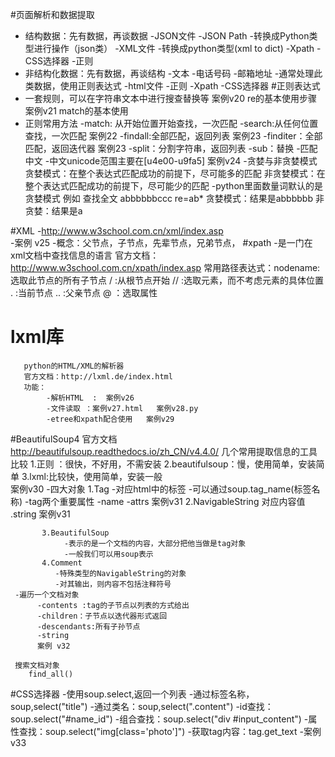 #页面解析和数据提取
- 结构数据：先有数据，再谈数据
        -JSON文件
              -JSON Path
              -转换成Python类型进行操作（json类）
        -XML文件
              -转换成python类型(xml to dict)
              -Xpath
              -CSS选择器
              -正则 
- 非结构化数据：先有数据，再谈结构
        -文本
        -电话号码
        -邮箱地址
              -通常处理此类数据，使用正则表达式
        -html文件
              -正则
              -Xpath
              -CSS选择器
#正则表达式
- 一套规则，可以在字符串文本中进行搜查替换等
          案例v20 re的基本使用步骤
          案例v21 match的基本使用
- 正则常用方法
        -match: 从开始位置开始查找，一次匹配
        -search:从任何位置查找，一次匹配   案例22
        -findall:全部匹配，返回列表        案例23
        -finditer：全部匹配，返回迭代器    案例23
        -split：分割字符串，返回列表
        -sub：替换
    -匹配中文
        -中文unicode范围主要在[u4e00-u9fa5]
        案例v24
    -贪婪与非贪婪模式
         贪婪模式：在整个表达式匹配成功的前提下，尽可能多的匹配
         非贪婪模式：在整个表达式匹配成功的前提下，尽可能少的匹配
         -python里面数量词默认的是贪婪模式
         例如
              查找全文 abbbbbbccc
                re=ab*
                贪婪模式：结果是abbbbbb
                非贪婪：结果是a   
                
#XML
        -http://www.w3school.com.cn/xml/index.asp      
        -案例 v25
        -概念：父节点，子节点，先辈节点，兄弟节点，
#xpath
      -是一门在xml文档中查找信息的语言
      官方文档：http://www.w3school.com.cn/xpath/index.asp
      常用路径表达式：nodename:选取此节点的所有子节点
                     / :从根节点开始
                     // :选取元素，而不考虑元素的具体位置
                     .  :当前节点
                     .. :父亲节点
                     @  ：选取属性


# lxml库 
       python的HTML/XML的解析器
       官方文档：http://lxml.de/index.html      
       功能：
            -解析HTML  :  案例v26              
            -文件读取 ：案例v27.html   案例v28.py
            -etree和xpath配合使用   案例v29
        
        
#BeautifulSoup4
           官方文档 
                 http://beautifulsoup.readthedocs.io/zh_CN/v4.4.0/ 
           几个常用提取信息的工具比较
             1.正则 ：很快，不好用，不需安装
             2.beautifulsoup：慢，使用简单，安装简单
             3.lxml:比较快，使用简单，安装一般   
           案例v30
     -四大对象
           1.Tag
                -对应html中的标签
                -可以通过soup.tag_name(标签名称)
                -tag两个重要属性
                   -name
                   -attrs
                案例v31
           2.NavigableString
                 对应内容值   .string
                 案例v31
           
           3.BeautifulSoup
                -表示的是一个文档的内容，大部分把他当做是tag对象
                -一般我们可以用soup表示
           4.Comment 
              -特殊类型的NavigableString的对象
              -对其输出，则内容不包括注释符号
     -遍历一个文档对象
          -contents :tag的子节点以列表的方式给出
          -children：子节点以迭代器形式返回
          -descendants:所有子孙节点
          -string
          案例 v32
          
     搜索文档对象
        find_all()        
           
#CSS选择器
     -使用soup.select,返回一个列表
     -通过标签名称，soup,select("title")
     -通过类名：soup,select(".content")
     -id查找：soup.select("#name_id")
     -组合查找：soup.select("div #input_content")
     -属性查找：soup.select("img[class='photo']")
     -获取tag内容：tag.get_text
     -案例v33
     

                      
     